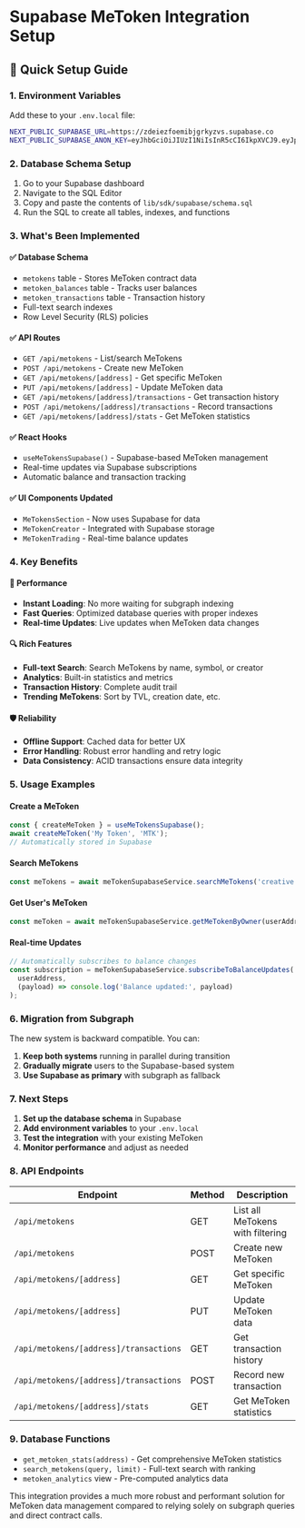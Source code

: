 # Supabase MeToken Integration Setup

## 🚀 Quick Setup Guide

### 1. Environment Variables
Add these to your `.env.local` file:

```bash
NEXT_PUBLIC_SUPABASE_URL=https://zdeiezfoemibjgrkyzvs.supabase.co
NEXT_PUBLIC_SUPABASE_ANON_KEY=eyJhbGciOiJIUzI1NiIsInR5cCI6IkpXVCJ9.eyJpc3MiOiJzdXBhYmFzZSIsInJlZiI6InpkZWllemZvZW1pYmpncmt5enZzIiwicm9sZSI6ImFub24iLCJpYXQiOjE3NTc4NDU1NDYyLCJleHAiOjIwNzM0NzE0NjJ9.4WFW-6XgiupeQuNiKH4R4kgrejy0Qwi4XtSbDyRs0qU
```

### 2. Database Schema Setup
1. Go to your Supabase dashboard
2. Navigate to the SQL Editor
3. Copy and paste the contents of `lib/sdk/supabase/schema.sql`
4. Run the SQL to create all tables, indexes, and functions

### 3. What's Been Implemented

#### ✅ **Database Schema**
- `metokens` table - Stores MeToken contract data
- `metoken_balances` table - Tracks user balances
- `metoken_transactions` table - Transaction history
- Full-text search indexes
- Row Level Security (RLS) policies

#### ✅ **API Routes**
- `GET /api/metokens` - List/search MeTokens
- `POST /api/metokens` - Create new MeToken
- `GET /api/metokens/[address]` - Get specific MeToken
- `PUT /api/metokens/[address]` - Update MeToken data
- `GET /api/metokens/[address]/transactions` - Get transaction history
- `POST /api/metokens/[address]/transactions` - Record transactions
- `GET /api/metokens/[address]/stats` - Get MeToken statistics

#### ✅ **React Hooks**
- `useMeTokensSupabase()` - Supabase-based MeToken management
- Real-time updates via Supabase subscriptions
- Automatic balance and transaction tracking

#### ✅ **UI Components Updated**
- `MeTokensSection` - Now uses Supabase for data
- `MeTokenCreator` - Integrated with Supabase storage
- `MeTokenTrading` - Real-time balance updates

### 4. Key Benefits

#### 🚀 **Performance**
- **Instant Loading**: No more waiting for subgraph indexing
- **Fast Queries**: Optimized database queries with proper indexes
- **Real-time Updates**: Live updates when MeToken data changes

#### 🔍 **Rich Features**
- **Full-text Search**: Search MeTokens by name, symbol, or creator
- **Analytics**: Built-in statistics and metrics
- **Transaction History**: Complete audit trail
- **Trending MeTokens**: Sort by TVL, creation date, etc.

#### 🛡️ **Reliability**
- **Offline Support**: Cached data for better UX
- **Error Handling**: Robust error handling and retry logic
- **Data Consistency**: ACID transactions ensure data integrity

### 5. Usage Examples

#### **Create a MeToken**
```typescript
const { createMeToken } = useMeTokensSupabase();
await createMeToken('My Token', 'MTK');
// Automatically stored in Supabase
```

#### **Search MeTokens**
```typescript
const meTokens = await meTokenSupabaseService.searchMeTokens('creative', 10);
```

#### **Get User's MeToken**
```typescript
const meToken = await meTokenSupabaseService.getMeTokenByOwner(userAddress);
```

#### **Real-time Updates**
```typescript
// Automatically subscribes to balance changes
const subscription = meTokenSupabaseService.subscribeToBalanceUpdates(
  userAddress, 
  (payload) => console.log('Balance updated:', payload)
);
```

### 6. Migration from Subgraph

The new system is backward compatible. You can:

1. **Keep both systems** running in parallel during transition
2. **Gradually migrate** users to the Supabase-based system
3. **Use Supabase as primary** with subgraph as fallback

### 7. Next Steps

1. **Set up the database schema** in Supabase
2. **Add environment variables** to your `.env.local`
3. **Test the integration** with your existing MeToken
4. **Monitor performance** and adjust as needed

### 8. API Endpoints

| Endpoint | Method | Description |
|----------|--------|-------------|
| `/api/metokens` | GET | List all MeTokens with filtering |
| `/api/metokens` | POST | Create new MeToken |
| `/api/metokens/[address]` | GET | Get specific MeToken |
| `/api/metokens/[address]` | PUT | Update MeToken data |
| `/api/metokens/[address]/transactions` | GET | Get transaction history |
| `/api/metokens/[address]/transactions` | POST | Record new transaction |
| `/api/metokens/[address]/stats` | GET | Get MeToken statistics |

### 9. Database Functions

- `get_metoken_stats(address)` - Get comprehensive MeToken statistics
- `search_metokens(query, limit)` - Full-text search with ranking
- `metoken_analytics` view - Pre-computed analytics data

This integration provides a much more robust and performant solution for MeToken data management compared to relying solely on subgraph queries and direct contract calls.
